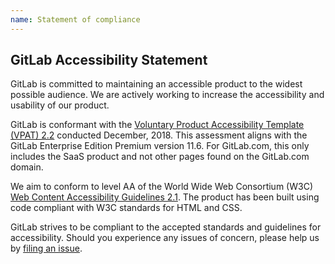 ```yaml
---
name: Statement of compliance
---
```


## GitLab Accessibility Statement

GitLab is committed to maintaining an accessible product to the widest possible audience. We are actively working to increase the accessibility and usability of our product.

GitLab is conformant with the [Voluntary Product Accessibility Template (VPAT) 2.2](/accessibility/vpat) conducted December, 2018\. This assessment aligns with the GitLab Enterprise Edition Premium version 11.6\. For GitLab.com, this only includes the SaaS product and not other pages found on the GitLab.com domain.

We aim to conform to level AA of the World Wide Web Consortium (W3C) [Web Content Accessibility Guidelines 2.1](https://www.w3.org/TR/WCAG21/). The product has been built using code compliant with W3C standards for HTML and CSS.

GitLab strives to be compliant to the accepted standards and guidelines for accessibility. Should you experience any issues of concern, please help us by [filing an issue](https://gitlab.com/gitlab-org/gitlab-ce/issues/new?issue).